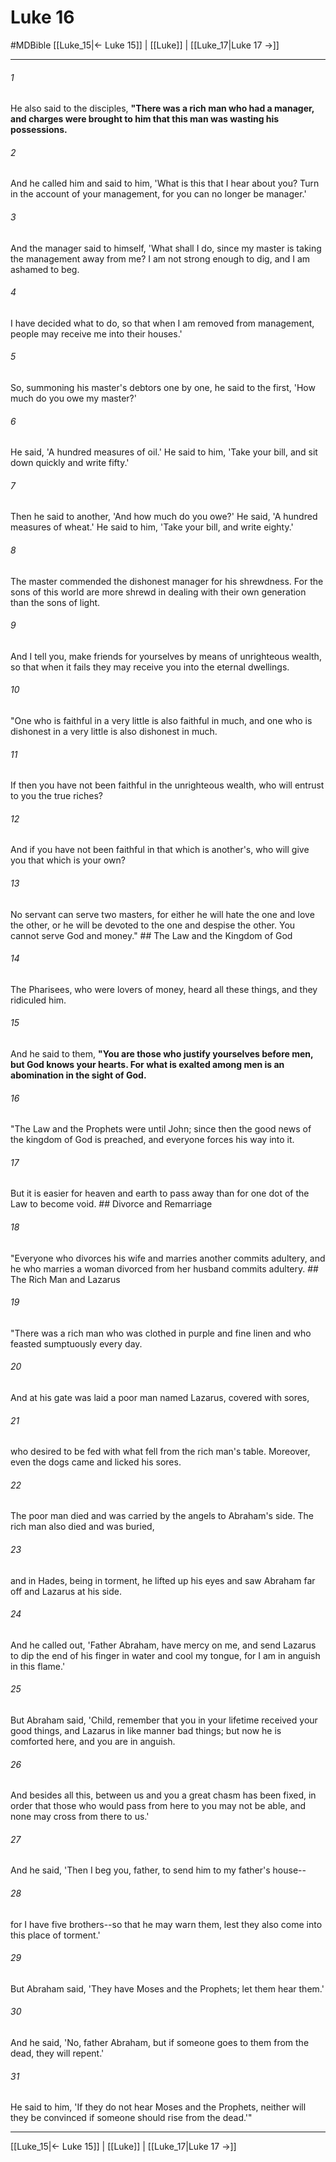 # Luke 16
#MDBible
[[Luke_15|← Luke 15]] | [[Luke]] | [[Luke_17|Luke 17 →]]

***

###### 1 
He also said to the disciples, **"There was a rich man who had a manager, and charges were brought to him that this man was wasting his possessions.** 

###### 2 
And he called him and said to him, 'What is this that I hear about you? Turn in the account of your management, for you can no longer be manager.' 

###### 3 
And the manager said to himself, 'What shall I do, since my master is taking the management away from me? I am not strong enough to dig, and I am ashamed to beg. 

###### 4 
I have decided what to do, so that when I am removed from management, people may receive me into their houses.' 

###### 5 
So, summoning his master's debtors one by one, he said to the first, 'How much do you owe my master?' 

###### 6 
He said, 'A hundred measures of oil.' He said to him, 'Take your bill, and sit down quickly and write fifty.' 

###### 7 
Then he said to another, 'And how much do you owe?' He said, 'A hundred measures of wheat.' He said to him, 'Take your bill, and write eighty.' 

###### 8 
The master commended the dishonest manager for his shrewdness. For the sons of this world are more shrewd in dealing with their own generation than the sons of light. 

###### 9 
And I tell you, make friends for yourselves by means of unrighteous wealth, so that when it fails they may receive you into the eternal dwellings. 

###### 10 
"One who is faithful in a very little is also faithful in much, and one who is dishonest in a very little is also dishonest in much. 

###### 11 
If then you have not been faithful in the unrighteous wealth, who will entrust to you the true riches? 

###### 12 
And if you have not been faithful in that which is another's, who will give you that which is your own? 

###### 13 
No servant can serve two masters, for either he will hate the one and love the other, or he will be devoted to the one and despise the other. You cannot serve God and money." ## The Law and the Kingdom of God 

###### 14 
The Pharisees, who were lovers of money, heard all these things, and they ridiculed him. 

###### 15 
And he said to them, **"You are those who justify yourselves before men, but God knows your hearts. For what is exalted among men is an abomination in the sight of God.** 

###### 16 
"The Law and the Prophets were until John; since then the good news of the kingdom of God is preached, and everyone forces his way into it. 

###### 17 
But it is easier for heaven and earth to pass away than for one dot of the Law to become void. ## Divorce and Remarriage 

###### 18 
"Everyone who divorces his wife and marries another commits adultery, and he who marries a woman divorced from her husband commits adultery. ## The Rich Man and Lazarus 

###### 19 
"There was a rich man who was clothed in purple and fine linen and who feasted sumptuously every day. 

###### 20 
And at his gate was laid a poor man named Lazarus, covered with sores, 

###### 21 
who desired to be fed with what fell from the rich man's table. Moreover, even the dogs came and licked his sores. 

###### 22 
The poor man died and was carried by the angels to Abraham's side. The rich man also died and was buried, 

###### 23 
and in Hades, being in torment, he lifted up his eyes and saw Abraham far off and Lazarus at his side. 

###### 24 
And he called out, 'Father Abraham, have mercy on me, and send Lazarus to dip the end of his finger in water and cool my tongue, for I am in anguish in this flame.' 

###### 25 
But Abraham said, 'Child, remember that you in your lifetime received your good things, and Lazarus in like manner bad things; but now he is comforted here, and you are in anguish. 

###### 26 
And besides all this, between us and you a great chasm has been fixed, in order that those who would pass from here to you may not be able, and none may cross from there to us.' 

###### 27 
And he said, 'Then I beg you, father, to send him to my father's house-- 

###### 28 
for I have five brothers--so that he may warn them, lest they also come into this place of torment.' 

###### 29 
But Abraham said, 'They have Moses and the Prophets; let them hear them.' 

###### 30 
And he said, 'No, father Abraham, but if someone goes to them from the dead, they will repent.' 

###### 31 
He said to him, 'If they do not hear Moses and the Prophets, neither will they be convinced if someone should rise from the dead.'" 

***

[[Luke_15|← Luke 15]] | [[Luke]] | [[Luke_17|Luke 17 →]]
